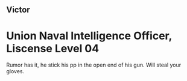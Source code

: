 ## Victor
# Union Naval Intelligence Officer, Liscense Level 04
Rumor has it, he stick his pp in the open end of his gun. Will steal your gloves.
